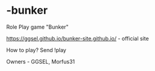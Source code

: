 # -bunker
Role Play game "Bunker"


https://ggsel.github.io/bunker-site.github.io/ - official site

How to play?
Send !play

Owners - GGSEL, Morfus31
